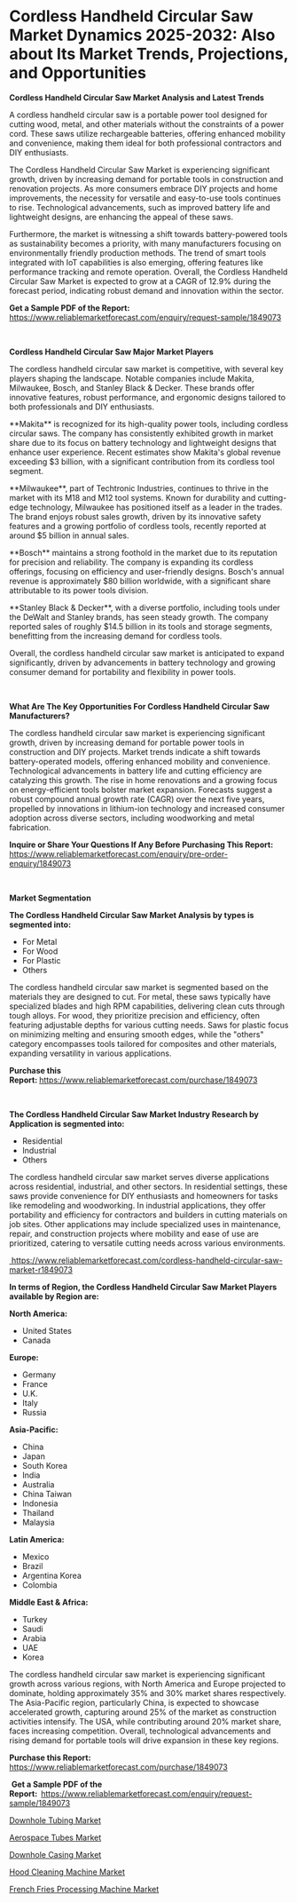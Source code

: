 <p><h1>Cordless Handheld Circular Saw Market Dynamics 2025-2032: Also about Its Market Trends, Projections, and Opportunities</h1></p><p><strong>Cordless Handheld Circular Saw Market Analysis and Latest Trends</strong></p>
<p><p>A cordless handheld circular saw is a portable power tool designed for cutting wood, metal, and other materials without the constraints of a power cord. These saws utilize rechargeable batteries, offering enhanced mobility and convenience, making them ideal for both professional contractors and DIY enthusiasts. </p><p>The Cordless Handheld Circular Saw Market is experiencing significant growth, driven by increasing demand for portable tools in construction and renovation projects. As more consumers embrace DIY projects and home improvements, the necessity for versatile and easy-to-use tools continues to rise. Technological advancements, such as improved battery life and lightweight designs, are enhancing the appeal of these saws. </p><p>Furthermore, the market is witnessing a shift towards battery-powered tools as sustainability becomes a priority, with many manufacturers focusing on environmentally friendly production methods. The trend of smart tools integrated with IoT capabilities is also emerging, offering features like performance tracking and remote operation. Overall, the Cordless Handheld Circular Saw Market is expected to grow at a CAGR of 12.9% during the forecast period, indicating robust demand and innovation within the sector.</p></p>
<p><strong>Get a Sample PDF of the Report:&nbsp;</strong> <a href="https://www.reliablemarketforecast.com/enquiry/request-sample/1849073?utm_campaign=1906&utm_medium=2&utm_source=Github&utm_content=ia&utm_term=11042025&utm_id=cordless-handheld-circular-saw">https://www.reliablemarketforecast.com/enquiry/request-sample/1849073</a></p>
<p>&nbsp;</p>
<p><strong>Cordless Handheld Circular Saw Major Market Players</strong></p>
<p><p>The cordless handheld circular saw market is competitive, with several key players shaping the landscape. Notable companies include Makita, Milwaukee, Bosch, and Stanley Black & Decker. These brands offer innovative features, robust performance, and ergonomic designs tailored to both professionals and DIY enthusiasts.</p><p>**Makita** is recognized for its high-quality power tools, including cordless circular saws. The company has consistently exhibited growth in market share due to its focus on battery technology and lightweight designs that enhance user experience. Recent estimates show Makita's global revenue exceeding $3 billion, with a significant contribution from its cordless tool segment.</p><p>**Milwaukee**, part of Techtronic Industries, continues to thrive in the market with its M18 and M12 tool systems. Known for durability and cutting-edge technology, Milwaukee has positioned itself as a leader in the trades. The brand enjoys robust sales growth, driven by its innovative safety features and a growing portfolio of cordless tools, recently reported at around $5 billion in annual sales.</p><p>**Bosch** maintains a strong foothold in the market due to its reputation for precision and reliability. The company is expanding its cordless offerings, focusing on efficiency and user-friendly designs. Bosch's annual revenue is approximately $80 billion worldwide, with a significant share attributable to its power tools division.</p><p>**Stanley Black & Decker**, with a diverse portfolio, including tools under the DeWalt and Stanley brands, has seen steady growth. The company reported sales of roughly $14.5 billion in its tools and storage segments, benefitting from the increasing demand for cordless tools.</p><p>Overall, the cordless handheld circular saw market is anticipated to expand significantly, driven by advancements in battery technology and growing consumer demand for portability and flexibility in power tools.</p></p>
<p>&nbsp;</p>
<p><strong>What Are The Key Opportunities For Cordless Handheld Circular Saw Manufacturers?</strong></p>
<p><p>The cordless handheld circular saw market is experiencing significant growth, driven by increasing demand for portable power tools in construction and DIY projects. Market trends indicate a shift towards battery-operated models, offering enhanced mobility and convenience. Technological advancements in battery life and cutting efficiency are catalyzing this growth. The rise in home renovations and a growing focus on energy-efficient tools bolster market expansion. Forecasts suggest a robust compound annual growth rate (CAGR) over the next five years, propelled by innovations in lithium-ion technology and increased consumer adoption across diverse sectors, including woodworking and metal fabrication.</p></p>
<p><strong>Inquire or Share Your Questions If Any Before Purchasing This Report:</strong> <a href="https://www.reliablemarketforecast.com/enquiry/pre-order-enquiry/1849073?utm_campaign=1906&utm_medium=2&utm_source=Github&utm_content=ia&utm_term=11042025&utm_id=cordless-handheld-circular-saw">https://www.reliablemarketforecast.com/enquiry/pre-order-enquiry/1849073</a></p>
<p>&nbsp;</p>
<p><strong>Market Segmentation</strong></p>
<p><strong>The Cordless Handheld Circular Saw Market Analysis by types is segmented into:</strong></p>
<p><ul><li>For Metal</li><li>For Wood</li><li>For Plastic</li><li>Others</li></ul></p>
<p><p>The cordless handheld circular saw market is segmented based on the materials they are designed to cut. For metal, these saws typically have specialized blades and high RPM capabilities, delivering clean cuts through tough alloys. For wood, they prioritize precision and efficiency, often featuring adjustable depths for various cutting needs. Saws for plastic focus on minimizing melting and ensuring smooth edges, while the "others" category encompasses tools tailored for composites and other materials, expanding versatility in various applications.</p></p>
<p><strong>Purchase this Report:&nbsp;</strong><a href="https://www.reliablemarketforecast.com/purchase/1849073?utm_campaign=1906&utm_medium=2&utm_source=Github&utm_content=ia&utm_term=11042025&utm_id=cordless-handheld-circular-saw">https://www.reliablemarketforecast.com/purchase/1849073</a></p>
<p>&nbsp;</p>
<p><strong>The Cordless Handheld Circular Saw Market Industry Research by Application is segmented into:</strong></p>
<p><ul><li>Residential</li><li>Industrial</li><li>Others</li></ul></p>
<p><p>The cordless handheld circular saw market serves diverse applications across residential, industrial, and other sectors. In residential settings, these saws provide convenience for DIY enthusiasts and homeowners for tasks like remodeling and woodworking. In industrial applications, they offer portability and efficiency for contractors and builders in cutting materials on job sites. Other applications may include specialized uses in maintenance, repair, and construction projects where mobility and ease of use are prioritized, catering to versatile cutting needs across various environments.</p></p>
<p><a href="https://www.reliablemarketforecast.com/cordless-handheld-circular-saw-market-r1849073?utm_campaign=1906&utm_medium=2&utm_source=Github&utm_content=ia&utm_term=11042025&utm_id=cordless-handheld-circular-saw">&nbsp;https://www.reliablemarketforecast.com/cordless-handheld-circular-saw-market-r1849073</a></p>
<p><strong>In terms of Region, the Cordless Handheld Circular Saw Market Players available by Region are:</strong></p>
<p>
    <p> <strong> North America: </strong>
        <ul>
            <li>United States</li>
            <li>Canada</li>
        </ul>
        </p> 
    <p> <strong> Europe: </strong>
        <ul>
            <li>Germany</li>
            <li>France</li>
            <li>U.K.</li>
            <li>Italy</li>
            <li>Russia</li>
        </ul>
        </p> 
    <p> <strong> Asia-Pacific: </strong>
        <ul>
            <li>China</li>
            <li>Japan</li>
            <li>South Korea</li>
            <li>India</li>
            <li>Australia</li>
            <li>China Taiwan</li>
            <li>Indonesia</li>
            <li>Thailand</li>
            <li>Malaysia</li>
        </ul>
        </p> 
    <p> <strong> Latin America: </strong>
        <ul>
            <li>Mexico</li>
            <li>Brazil</li>
            <li>Argentina Korea</li>
            <li>Colombia</li>
        </ul>
        </p> 
    <p> <strong> Middle East & Africa: </strong>
        <ul>
            <li>Turkey</li>
            <li>Saudi</li>
            <li>Arabia</li>
            <li>UAE</li>
            <li>Korea</li>
        </ul>
    </p>
    </p>
<p><p>The cordless handheld circular saw market is experiencing significant growth across various regions, with North America and Europe projected to dominate, holding approximately 35% and 30% market shares respectively. The Asia-Pacific region, particularly China, is expected to showcase accelerated growth, capturing around 25% of the market as construction activities intensify. The USA, while contributing around 20% market share, faces increasing competition. Overall, technological advancements and rising demand for portable tools will drive expansion in these key regions.</p></p>
<p><strong>Purchase this Report: </strong><a href="https://www.reliablemarketforecast.com/purchase/1849073?utm_campaign=1906&utm_medium=2&utm_source=Github&utm_content=ia&utm_term=11042025&utm_id=cordless-handheld-circular-saw">https://www.reliablemarketforecast.com/purchase/1849073</a></p>
<p>&nbsp;<strong>Get a Sample PDF of the Report:&nbsp;&nbsp;</strong><a href="https://www.reliablemarketforecast.com/enquiry/request-sample/1849073?utm_campaign=1906&utm_medium=2&utm_source=Github&utm_content=ia&utm_term=11042025&utm_id=cordless-handheld-circular-saw">https://www.reliablemarketforecast.com/enquiry/request-sample/1849073</a></p>
<p><strong></strong></p>
<p><p><a href="https://github.com/anesimazikpd/Market-Research-Report-List-1/blob/main/downhole-tubing-market.md?utm_campaign=1906&utm_medium=2&utm_source=Github&utm_content=ia&utm_term=11042025&utm_id=cordless-handheld-circular-saw">Downhole Tubing Market</a></p><p><a href="https://github.com/tafuaraasswn/Market-Research-Report-List-1/blob/main/aerospace-tubes-market.md?utm_campaign=1906&utm_medium=2&utm_source=Github&utm_content=ia&utm_term=11042025&utm_id=cordless-handheld-circular-saw">Aerospace Tubes Market</a></p><p><a href="https://github.com/welidaeisya/Market-Research-Report-List-1/blob/main/downhole-casing-market.md?utm_campaign=1906&utm_medium=2&utm_source=Github&utm_content=ia&utm_term=11042025&utm_id=cordless-handheld-circular-saw">Downhole Casing Market</a></p><p><a href="https://github.com/peggiputra7o/Market-Research-Report-List-1/blob/main/hood-cleaning-machine-market.md?utm_campaign=1906&utm_medium=2&utm_source=Github&utm_content=ia&utm_term=11042025&utm_id=cordless-handheld-circular-saw">Hood Cleaning Machine Market</a></p><p><a href="https://github.com/donsonjupa/Market-Research-Report-List-1/blob/main/french-fries-processing-machine-market.md?utm_campaign=1906&utm_medium=2&utm_source=Github&utm_content=ia&utm_term=11042025&utm_id=cordless-handheld-circular-saw">French Fries Processing Machine Market</a></p></p>